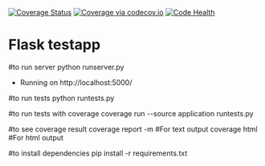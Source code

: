 <a href='https://coveralls.io/r/seppaleinen/flask?branch=master'><img src='https://coveralls.io/repos/seppaleinen/flask/badge.svg?branch=master' alt='Coverage Status' /></a>
<a href="https://codecov.io/github/seppaleinen/flask?branch=master"><img src="https://codecov.io/github/seppaleinen/flask/coverage.svg?branch=master" alt="Coverage via codecov.io" /></a>
<a href="https://landscape.io/github/seppaleinen/flask/master">
  <img alt="Code Health" src="https://landscape.io/github/seppaleinen/flask/master/landscape.svg?style=flat"/></a>

# Flask testapp

#to run server
python runserver.py
 * Running on http://localhost:5000/

#to run tests
python runtests.py

#to run tests with coverage
coverage run --source application runtests.py

#to see coverage result
coverage report -m #For text output
coverage html #For html output

#to install dependencies
pip install -r requirements.txt